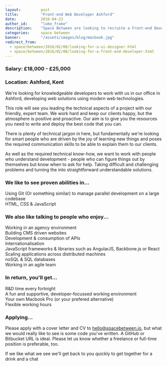 ```yaml
---
layout:         post
title:          "Front-end Web Developer Ashford"
date:           2016-04-23
author_id:      "luke_frake"
description:    "Space Between are looking to recruite a Front-end Developer to join their growing team in Ashford Kent"
categories:     space between
banner:         "/assets/images/blog/macbook.jpg"
redirect_from:
  - space/between/2016/02/08/looking-for-a-ui-designer.html
  - space/between/2016/02/08/looking-for-a-front-end-developer.html
---
```


### Salary: £18,000 - £25,000

### Location: Ashford, Kent

We're looking for knowledgeable developers to work with us in our office in Ashford, developing web solutions using modern web technologies.

This role will see you leading the technical aspects of a project with our friendly, expert team. We work hard and keep our clients happy, but the atmosphere is positive and proactive. Our aim is to give you the resources you need to write and deploy the best code that you can.

There is plenty of technical jargon in here, but fundamentally we're looking for smart people who are driven by the joy of learning new things and poses the required communication skills to be able to explain them to our clients.

As well as the required technical know-how, we want to work with people who understand development - people who can figure things out by themselves but know when to ask for help. Taking difficult and challenging problems and turning the into straightforward understandable solutions.

### We like to see proven abilities in...
Using Git (Or something similar) to manage parallel development on a large codebase<br/>
HTML, CSS & JavaScript<br/>

### We also like talking to people who enjoy...
Working in an agency environment<br/>
Building CMS driven websites<br/>
Development & consumption of APIs<br/>
Internationalisation<br/>
JavaScript frameworks & libraries such as AngularJS, Backbone.js or React<br/>
Scaling applications across distributed machines<br/>
noSQL & SQL databases<br/>
Working in an agile team<br/>

### In return, you'll get...
R&D time every fortnight<br/>
A fun and supportive, developer-focussed working environment<br/>
Your own Macbook Pro (or your prefered alternative)<br/>
Flexible working hours<br/>

### Applying...
Please apply with a cover letter and CV to <a href="mailto:hello@spacebetween.io">hello@spacebetween.io</a>, but what we would really like to see is some code you've written. A GitHub or Bitbucket URL is ideal. Please let us know whether a freelance or full-time position is preferable, too.

If we like what we see we'll get back to you quickly to get together for a drink and a chat